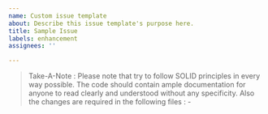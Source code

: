 ```yaml
---
name: Custom issue template
about: Describe this issue template's purpose here.
title: Sample Issue
labels: enhancement
assignees: ''

---
```


> Take-A-Note :
> Please note that try to follow SOLID principles in every way possible.
> The code should contain ample documentation for anyone to read clearly and understood without any specificity.
> Also the changes are required in the following files :
>      - <specify the files and directories here>
